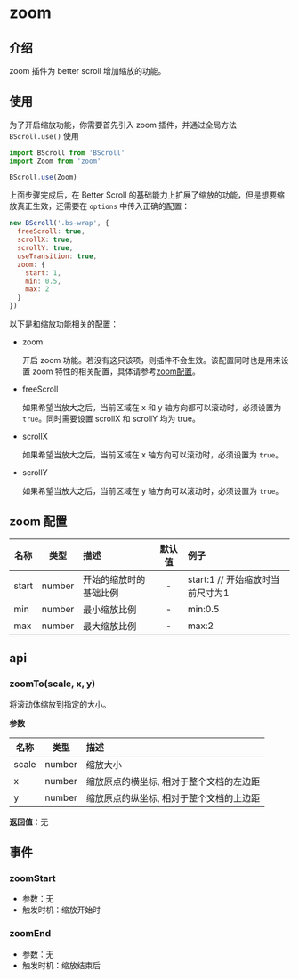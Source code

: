 # zoom

## 介绍

zoom 插件为 better scroll 增加缩放的功能。

## 使用

为了开启缩放功能，你需要首先引入 zoom 插件，并通过全局方法 `BScroll.use()` 使用

```js
import BScroll from 'BScroll'
import Zoom from 'zoom'

BScroll.use(Zoom)
```

上面步骤完成后，在 Better Scroll 的基础能力上扩展了缩放的功能，但是想要缩放真正生效，还需要在 `options` 中传入正确的配置：

```js
new BScroll('.bs-wrap', {
  freeScroll: true,
  scrollX: true,
  scrollY: true,
  useTransition: true,
  zoom: {
    start: 1,
    min: 0.5,
    max: 2
  }
})
```

以下是和缩放功能相关的配置：
- zoom

  开启 zoom 功能。若没有这只该项，则插件不会生效。该配置同时也是用来设置 zoom 特性的相关配置，具体请参考[zoom配置](./zoom.html#zoom-配置)。

- freeScroll

  如果希望当放大之后，当前区域在 x 和 y 轴方向都可以滚动时，必须设置为 `true`。同时需要设置 scrollX 和 scrollY 均为 true。

- scrollX

  如果希望当放大之后，当前区域在 x 轴方向可以滚动时，必须设置为 `true`。

- scrollY

  如果希望当放大之后，当前区域在 y 轴方向可以滚动时，必须设置为 `true`。

<demo qrcode-url="zoom/">
  <template slot="code-template">
    <<< @/example/vue/demo/zoom/default.vue?template
  </template>
  <template slot="code-script">
    <<< @/example/vue/demo/zoom/default.vue?script
  </template>
  <template slot="code-style">
    <<< @/example/vue/demo/zoom/default.vue?style
  </template>
  <zoom-default slot="demo"></zoom-default>
</demo>

## zoom 配置
|名称|类型|描述|默认值|例子|
|----------|:-----:|:-----------|:--------:|:-------|
|start|number|开始的缩放时的基础比例|-|start:1 // 开始缩放时当前尺寸为1|
|min|number|最小缩放比例|-|min:0.5|
|max|number|最大缩放比例|-|max:2|

## api

### zoomTo(scale, x, y)

将滚动体缩放到指定的大小。

**参数**

|名称|类型|描述|
|----------|:-----:|:-----------|
|scale|number|缩放大小|
|x|number|缩放原点的横坐标, 相对于整个文档的左边距|
|y|number|缩放原点的纵坐标, 相对于整个文档的上边距|

**返回值**：无

## 事件

### zoomStart
- 参数：无
- 触发时机：缩放开始时

### zoomEnd
- 参数：无
- 触发时机：缩放结束后
